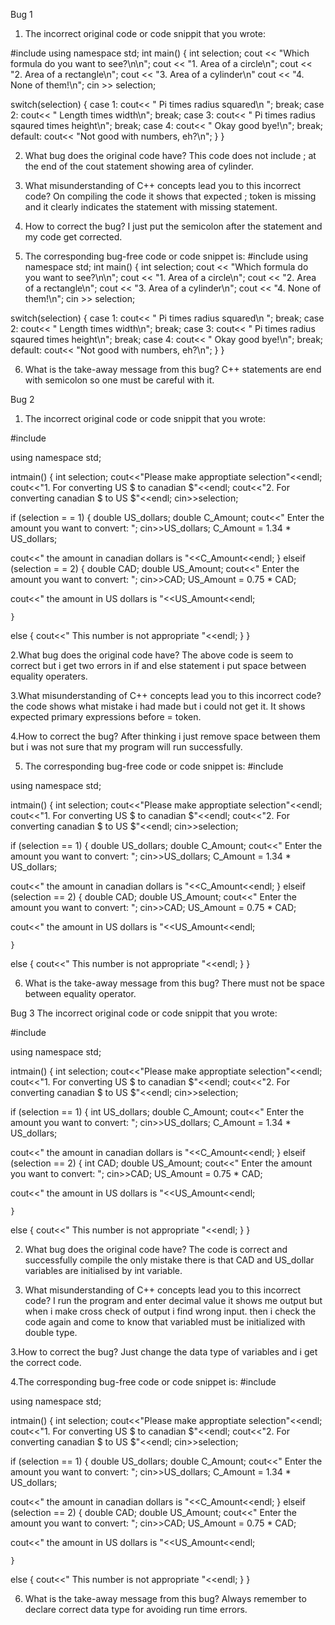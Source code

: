 
Bug 1
1. The incorrect original code or code snippit that you wrote:

#include <iostream>
using namespace std;
int main()
{
  int selection;
  cout << "Which formula do you want to see?\n\n";
  cout << "1. Area of a circle\n";
  cout << "2. Area of a rectangle\n";
  cout << "3. Area of a cylinder\n"
  cout << "4. None of them!\n";
  cin >> selection;
  
  switch(selection)
  {
      case 1:
       cout<< " Pi times radius squared\n ";
       break;
      case 2:
       cout<< " Length times width\n";
       break;
      case 3:
       cout<< " Pi times radius sqaured times height\n";
       break;
      case 4:
       cout<< " Okay good bye!\n";
       break;
      default:
       cout<< "Not good with numbers, eh?\n";
  }
}
  



2. What bug does the original code have?
This code does not include ; at the end of the cout statement showing area of cylinder.

3. What misunderstanding of C++ concepts lead you to this incorrect code?
On compiling the code it shows that expected ; token is missing and it clearly indicates the statement with missing statement.

4. How to correct the bug?
I just put the semicolon after the statement and my code get corrected.

5. The corresponding bug-free code or code snippet is:
#include <iostream>
using namespace std;
int main()
{
  int selection;
  cout << "Which formula do you want to see?\n\n";
  cout << "1. Area of a circle\n";
  cout << "2. Area of a rectangle\n";
  cout << "3. Area of a cylinder\n";
  cout << "4. None of them!\n";
  cin >> selection;
  
  switch(selection)
  {
      case 1:
       cout<< " Pi times radius squared\n ";
       break;
      case 2:
       cout<< " Length times width\n";
       break;
      case 3:
       cout<< " Pi times radius sqaured times height\n";
       break;
      case 4:
       cout<< " Okay good bye!\n";
       break;
      default:
       cout<< "Not good with numbers, eh?\n";
  }
}


6. What is the take-away message from this bug?
C++ statements are end with semicolon so one must be careful with it.

Bug 2
1. The incorrect original code or code snippit that you wrote:

#include<iostream>

using namespace std;

intmain()
{
int selection;
cout<<"Please make approptiate selection"<<endl;
cout<<"1. For converting US $ to canadian $"<<endl;
cout<<"2. For converting canadian $ to US $"<<endl;
cin>>selection;

if (selection = = 1)
    {
double US_dollars;
double C_Amount;
cout<<" Enter the amount you want to convert: ";
cin>>US_dollars;
C_Amount = 1.34 * US_dollars;

cout<<" the amount in canadian dollars is "<<C_Amount<<endl;
    }
elseif (selection = = 2)
    {
double CAD;
double US_Amount;
cout<<" Enter the amount you want to convert: ";
cin>>CAD;
US_Amount = 0.75 * CAD;

cout<<" the amount in US dollars is "<<US_Amount<<endl;

    }
else {
cout<<" This number is not appropriate "<<endl;
    }
}


2.What bug does the original code have?
The above code is seem to correct but i get two errors in if and else statement i put space between equality operaters.

3.What misunderstanding of C++ concepts lead you to this incorrect code?
the code shows what mistake i had made but i could not get it. It shows expected primary expressions before = token.

4.How to correct the bug?
After thinking i just remove space between them but i was not sure that my program will run successfully.

5. The corresponding bug-free code or code snippet is:
#include<iostream>

using namespace std;

intmain()
{
int selection;
cout<<"Please make approptiate selection"<<endl;
cout<<"1. For converting US $ to canadian $"<<endl;
cout<<"2. For converting canadian $ to US $"<<endl;
cin>>selection;

if (selection == 1)
    {
double US_dollars;
double C_Amount;
cout<<" Enter the amount you want to convert: ";
cin>>US_dollars;
C_Amount = 1.34 * US_dollars;

cout<<" the amount in canadian dollars is "<<C_Amount<<endl;
    }
elseif (selection == 2)
    {
double CAD;
double US_Amount;
cout<<" Enter the amount you want to convert: ";
cin>>CAD;
US_Amount = 0.75 * CAD;

cout<<" the amount in US dollars is "<<US_Amount<<endl;

    }
else {
cout<<" This number is not appropriate "<<endl;
    }
}


6. What is the take-away message from this bug?
There must not be space between equality operator.

Bug 3
The incorrect original code or code snippit that you wrote:

#include<iostream>

using namespace std;

intmain()
{
int selection;
cout<<"Please make approptiate selection"<<endl;
cout<<"1. For converting US $ to canadian $"<<endl;
cout<<"2. For converting canadian $ to US $"<<endl;
cin>>selection;

if (selection == 1)
    {
int US_dollars;
double C_Amount;
cout<<" Enter the amount you want to convert: ";
cin>>US_dollars;
C_Amount = 1.34 * US_dollars;

cout<<" the amount in canadian dollars is "<<C_Amount<<endl;
    }
elseif (selection == 2)
    {
int CAD;
double US_Amount;
cout<<" Enter the amount you want to convert: ";
cin>>CAD;
US_Amount = 0.75 * CAD;

cout<<" the amount in US dollars is "<<US_Amount<<endl;

    }
else {
cout<<" This number is not appropriate "<<endl;
    }
}

2. What bug does the original code have?
The code is correct and successfully compile the only mistake there is that CAD and US_dollar variables are initialised by int variable.

3. What misunderstanding of C++ concepts lead you to this incorrect code?
I run the program and enter decimal value it shows me output but when i make cross check of output i find wrong input. then i check the code again and come to know that variabled must be initialized with double type.

3.How to correct the bug?
Just change the data type of variables and i get the correct code.

4.The corresponding bug-free code or code snippet is:
#include<iostream>

using namespace std;

intmain()
{
int selection;
cout<<"Please make approptiate selection"<<endl;
cout<<"1. For converting US $ to canadian $"<<endl;
cout<<"2. For converting canadian $ to US $"<<endl;
cin>>selection;

if (selection == 1)
    {
double US_dollars;
double C_Amount;
cout<<" Enter the amount you want to convert: ";
cin>>US_dollars;
C_Amount = 1.34 * US_dollars;

cout<<" the amount in canadian dollars is "<<C_Amount<<endl;
    }
elseif (selection == 2)
    {
double CAD;
double US_Amount;
cout<<" Enter the amount you want to convert: ";
cin>>CAD;
US_Amount = 0.75 * CAD;

cout<<" the amount in US dollars is "<<US_Amount<<endl;

    }
else {
cout<<" This number is not appropriate "<<endl;
    }
}

6. What is the take-away message from this bug?
Always remember to declare correct data type for avoiding run time errors.
